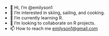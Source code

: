 - 👋 Hi, I’m @emilyson1
- 👀 I’m interested in skiing, sailing, and cooking.
- 🌱 I’m currently learning R.
- 💞️ I’m looking to collaborate on R projects.
- 📫 How to reach me emilyson1@gmail.com

<!---
emilyson1/emilyson1 is a ✨ special ✨ repository because its `README.md` (this file) appears on your GitHub profile.
You can click the Preview link to take a look at your changes.
--->
